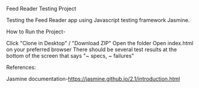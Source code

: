 Feed Reader Testing Project

Testing the Feed Reader app using Javascript testing framework Jasmine.

How to Run the Project-

Click "Clone in Desktop" / "Download ZIP"
Open the folder
Open index.html on your preferred browser
There should be several test results at the bottom of the screen that says "~ specs, ~ failures"

References:

Jasmine documentation-https://jasmine.github.io/2.1/introduction.html